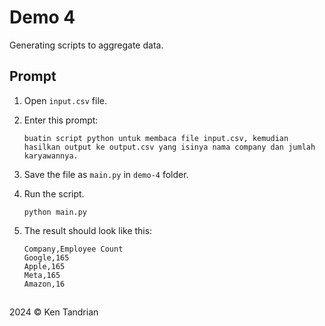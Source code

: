 # Demo 4

Generating scripts to aggregate data.

## Prompt

1. Open `input.csv` file.

2. Enter this prompt:
   ```
   buatin script python untuk membaca file input.csv, kemudian hasilkan output ke output.csv yang isinya nama company dan jumlah karyawannya.
   ```

3. Save the file as `main.py` in `demo-4` folder.

4. Run the script.
   ```
   python main.py
   ```

5. The result should look like this:
   ```csv
   Company,Employee Count
   Google,165
   Apple,165
   Meta,165
   Amazon,16
   ```

##

2024 &copy; Ken Tandrian